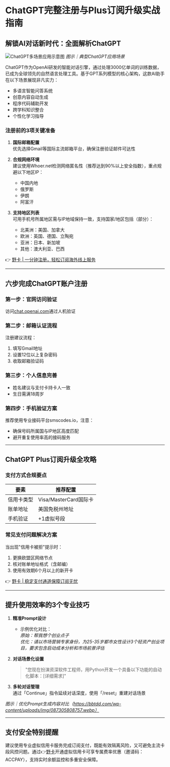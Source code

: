 # ChatGPT完整注册与Plus订阅升级实战指南

## 解锁AI对话新时代：全面解析ChatGPT

![ChatGPT多场景应用示意图](https://bbtdd.com/wp-content/uploads/img/916450334929.webp)
*图示｜典型ChatGPT应用场景*

ChatGPT作为OpenAI研发的智能对话引擎，通过处理3000亿单词的训练数据，已成为全球领先的自然语言处理工具。基于GPT系列模型的核心架构，这款AI助手在以下场景展现非凡实力：

- 多语言智能问答系统
- 创意内容自动生成
- 程序代码辅助开发
- 跨学科知识整合
- 个性化学习指导

### 注册前的3项关键准备
1. **国际邮箱配置**  
优先选择Gmail等国际主流邮箱平台，确保注册验证邮件可达性

2. **合规网络环境**  
建议使用Whoer.net检测网络匿名性（推荐达到90%以上安全指数），重点规避以下地区IP：
   - 中国内地
   - 俄罗斯
   - 伊朗
   - 阿富汗

3. **支持地区列表**  
可用手机号所属地区需与IP地域保持一致，支持国家/地区包括（部分）：
   - 北美洲：美国、加拿大
   - 欧洲：英国、德国、立陶宛
   - 亚洲：日本、新加坡
   - 其他：澳大利亚、巴西

👉 [野卡 | 一分钟注册，轻松订阅海外线上服务](https://bbtdd.com/yeka)

---

## 六步完成ChatGPT账户注册

### 第一步：官网访问验证
访问[chat.openai.com](https://chat.openai.com/)通过人机验证

### 第二步：邮箱认证流程
注册建议流程：
1. 填写Gmail地址
2. 设置12位以上复杂密码
3. 收取邮箱验证码

### 第三步：个人信息完善
- 姓名建议与支付卡持卡人一致
- 生日需满18周岁

### 第四步：手机验证方案
推荐使用专业接码平台smscodes.io，注意：
- 确保号码所属国与IP地区高度匹配
- 避开重复使用率高的接码服务

---

## ChatGPT Plus订阅升级全攻略

### 支付方式合规要点
| 要素        | 推荐配置               |
|-------------|-----------------------|
| 信用卡类型   | Visa/MasterCard国际卡 |
| 账单地址     | 美国免税州地址        |
| 手机验证     | +1虚拟号段           |

### 常见支付问题解决方案
当出现"信用卡被拒"提示时：
1. 更换欧盟区网络节点
2. 核对账单地址格式（含邮编）
3. 使用有效期6个月以上的新开卡

👉 [野卡 | 稳定支付通道保障订阅无忧](https://bbtdd.com/yeka)

---

## 提升使用效率的3个专业技巧

1. **精准Prompt设计**
   - 示例优化对比：  
     *原始：帮我想个创业点子  
     优化：请以市场营销专家身份，为25-35岁都市女性设计3个轻资产创业项目，要求包含启动成本分析和市场前景评估*

2. **对话场景化设置**  
   > "您现在扮演资深软件工程师，用Python开发一个具备以下功能的自动化脚本：[详细需求]"

3. **多轮对话管理**  
   通过「Continue」指令延续对话深度，使用「/reset」重建对话场景

*图示｜优化Prompt生成内容对比（https://bbtdd.com/wp-content/uploads/img/087305808757.webp）*

---

## 支付安全特别提醒
建议使用专业虚拟信用卡服务完成订阅支付，既能有效隔离风险，又可避免主流卡段风控问题。通过👉[野卡](https://bbtdd.com/yeka)开通虚拟信用卡可享专属费率优惠（邀请码：ACCPAY），支持实时余额监控和多重安全保障。